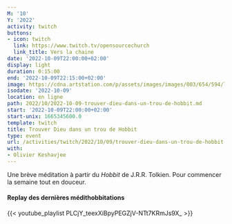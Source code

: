 ```yaml
---
M: '10'
Y: '2022'
activity: twitch
buttons:
- icon: twitch
  link: https://www.twitch.tv/opensourcechurch
  link_title: Vers la chaine
date: '2022-10-09T22:00:00+02:00'
display: light
duration: 0:15:00
end: '2022-10-09T22:15:00+02:00'
image: https://cdna.artstation.com/p/assets/images/images/003/654/594/large/sam-robberechts-finalrender1.jpg
isodate: '2022-10-09'
location: en ligne
path: 2022/10/2022-10-09-trouver-dieu-dans-un-trou-de-hobbit.md
start: '2022-10-09T22:00:00+02:00'
start-unix: 1665345600.0
template: twitch
title: Trouver Dieu dans un trou de Hobbit
type: event
url: /activities/twitch/2022/10/09/trouver-dieu-dans-un-trou-de-hobbit
with:
- Olivier Keshavjee
---
```

Une brève méditation à partir du *Hobbit* de J.R.R. Tolkien. Pour commencer la semaine tout en douceur.



#### Replay des dernières médithobbitations

{{< youtube_playlist PLCjY_teexXiBpyPEGZjV-NTt7KRmJs9X_ >}}